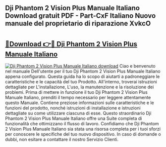 ## Dji Phantom 2 Vision Plus Manuale Italiano Download gratuit PDF - Part-CxF Italiano Nuovo manuale del proprietario di riparazione XvkcO

# <h2><a href="http://dfgeg10.blite.top/?on=Dji+Phantom+2+Vision+Plus+Manuale+Italiano">🔗Download 👉🔴 Dji Phantom 2 Vision Plus Manuale Italiano</a></h2>

[![Dji Phantom 2 Vision Plus Manuale Italiano download](https://i.imgur.com/lujVjoI.png)](http://dfgeg10.blite.top/?on=Dji+Phantom+2+Vision+Plus+Manuale+Italiano)
Ciao e benvenuto nel manuale Dell'utente per il tuo Dji Phantom 2 Vision Plus Manuale Italiano appena configurato. Questa guida ha lo scopo di aiutarti a padroneggiare le caratteristiche e le capacità del tuo Prodotto. All'interno, troverai istruzioni dettagliate per L'installazione, L'uso, la manutenzione e la risoluzione dei problemi. Prima di mettere in funzione il tuo Dji Phantom 2 Vision Plus Manuale Italiano, prenditi il tempo necessario per leggere attentamente questo Manuale. Contiene preziose informazioni sulle caratteristiche e le funzioni del prodotto, nonché istruzioni di installazione e istruzioni dettagliate su come utilizzare ciascuna di esse. Questo straordinario Dji Phantom 2 Vision Plus Manuale Italiano offre una Suite completa di funzionalità che ottimizzano il flusso di lavoro. Confidiamo che Dji Phantom 2 Vision Plus Manuale Italiano sia stata una risorsa completa per i tuoi sforzi per conoscere le specifiche del tuo nuovo dispositivo. In caso di domande o dubbi, non esitare a contattare il nostro Servizio Clienti.
